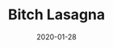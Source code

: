 --- 
layout: sheets-layout
title: "Bitch Lasagna"
date: 2020-01-28
categories: arrangements
permalink: ":categories/:year/:month/:day/:title"
pdf-link: bitch-lasagna.pdf
pdf-lyric: bitch-lasgna-lyrics.pdf
yt-link: "#"
muse-link: https://musescore.com/user/28025112/scores/5945179
---